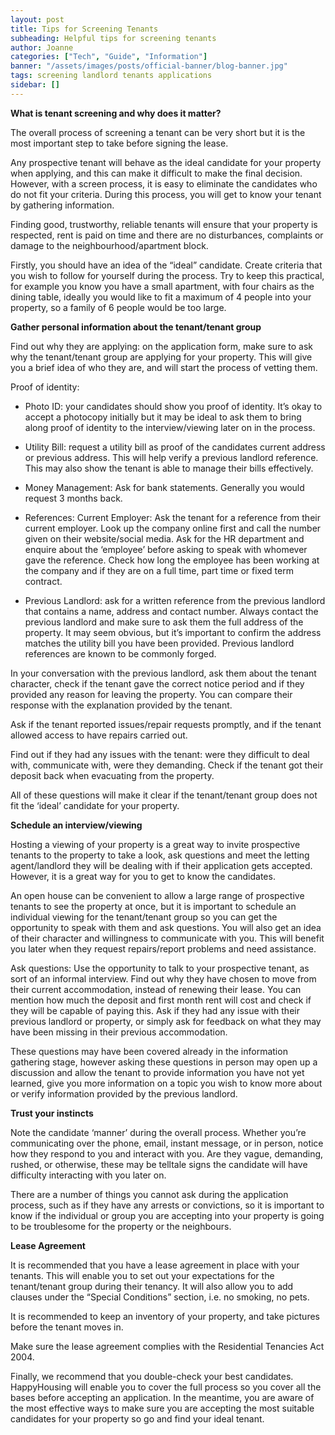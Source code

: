 ```yaml
---
layout: post
title: Tips for Screening Tenants
subheading: Helpful tips for screening tenants
author: Joanne
categories: ["Tech", "Guide", "Information"]
banner: "/assets/images/posts/official-banner/blog-banner.jpg"
tags: screening landlord tenants applications
sidebar: []
---
```


**What is tenant screening and why does it matter?**

The overall process of screening a tenant can be very short but it is the most important step to take before signing the lease.

Any prospective tenant will behave as the ideal candidate for your property when applying, and this can make it difficult to make the final decision. However, with a screen process, it is easy to eliminate the candidates who do not fit your criteria. During this process, you will get to know your tenant by gathering information.

Finding good, trustworthy, reliable tenants will ensure that your property is respected, rent is paid on time and there are no disturbances, complaints or damage to the neighbourhood/apartment block.

Firstly, you should have an idea of the “ideal” candidate. Create criteria that you wish to follow for yourself during the process. Try to keep this practical, for example you know you have a small apartment, with four chairs as the dining table, ideally you would like to fit a maximum of 4 people into your property, so a family of 6 people would be too large.


**Gather personal information about the tenant/tenant group**

Find out why they are applying: on the application form, make sure to ask why the tenant/tenant group are applying for your property. This will give you a brief idea of who they are, and will start the process of vetting them.

Proof of identity:
- Photo ID: your candidates should show you proof of identity. It’s okay to accept a photocopy initially but it may be ideal to ask them to bring along proof of identity to the interview/viewing later on in the process.
  
- Utility Bill: request a utility bill as proof of the candidates current address or previous address. This will help verify a previous landlord reference. This may also show the tenant is able to manage their bills effectively.

- Money Management: Ask for bank statements. Generally you would request 3 months back.

- References:
Current Employer: Ask the tenant for a reference from their current employer. Look up the company online first and call the number given on their website/social media. Ask for the HR department and enquire about the ‘employee’ before asking to speak with whomever gave the reference. Check how long the employee has been working at the company and if they are on a full time, part time or fixed term contract.

- Previous Landlord: ask for a written reference from the previous landlord that contains a name, address and contact number. Always contact the previous landlord and make sure to ask them the full address of the property. It may seem obvious, but it’s important to confirm the address matches the utility bill you have been provided. Previous landlord references are known to be commonly forged. 
 
In your conversation with the previous landlord, ask them about the tenant character, check if the tenant gave the correct notice period and if they provided any reason for leaving the property. You can compare their response with the explanation provided by the tenant. 

Ask if the tenant reported issues/repair requests promptly, and if the tenant allowed access to have repairs carried out.

Find out if they had any issues with the tenant: were they difficult to deal with, communicate with, were they demanding. Check if the tenant got their deposit back when evacuating from the property.

All of these questions will make it clear if the tenant/tenant group does not fit the ‘ideal’ candidate for your property.

**Schedule an interview/viewing**

Hosting a viewing of your property is a great way to invite prospective tenants to the property to take a look, ask questions and meet the letting agent/landlord they will be dealing with if their application gets accepted. However, it is a great way for you to get to know the candidates. 

An open house can be convenient to allow a large range of prospective tenants to see the property at once, but it is important to schedule an individual viewing for the tenant/tenant group so you can get the opportunity to speak with them and ask questions. You will also get an idea of their character and willingness to communicate with you. This will benefit you later when they request repairs/report problems and need assistance.

Ask questions: Use the opportunity to talk to your prospective tenant, as sort of an informal interview. Find out why they have chosen to move from their current accommodation, instead of renewing their lease. You can mention how much the deposit and first month rent will cost and check if they will be capable of paying this. Ask if they had any issue with their previous landlord or property, or simply ask for feedback on what they may have been missing in their previous accommodation.

These questions may have been covered already in the information gathering stage, however asking these questions in person may open up a discussion and allow the tenant to provide information you have not yet learned, give you more information on a topic you wish to know more about or verify information provided by the previous landlord.

**Trust your instincts**

Note the candidate ‘manner’ during the overall process. Whether you’re communicating over the phone, email, instant message, or in person, notice how they respond to you and interact with you. Are they vague, demanding, rushed, or otherwise, these may be telltale signs the candidate will have difficulty interacting with you later on.

There are a number of things you cannot ask during the application process, such as if they have any arrests or convictions, so it is important to know if the individual or group you are accepting into your property is going to be troublesome for the property or the neighbours.

**Lease Agreement**

It is recommended that you have a lease agreement in place with your tenants. This will enable you to set out your expectations for the tenant/tenant group during their tenancy. It will also allow you to add clauses under the “Special Conditions” section, i.e. no smoking, no pets. 

It is recommended to keep an inventory of your property, and take pictures before the tenant moves in. 

Make sure the lease agreement complies with the Residential Tenancies Act 2004.

Finally, we recommend that you double-check your best candidates. HappyHousing will enable you to cover the full process so you cover all the bases before accepting an application. In the meantime, you are aware of the most effective ways to make sure you are accepting the most suitable candidates for your property so go and find your ideal tenant.

